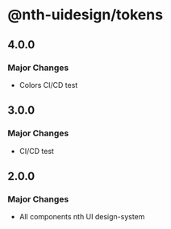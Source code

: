 # @nth-uidesign/tokens

## 4.0.0

### Major Changes

- Colors CI/CD test

## 3.0.0

### Major Changes

- CI/CD test

## 2.0.0

### Major Changes

- All components nth UI design-system
